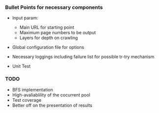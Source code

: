 ### Bullet Points for necessary components
* Input param:
    * Main URL for starting point
    * Maximum page numbers to be output
    * Layers for depth on crawling
    
* Global configuration file for options
* Necessary loggings including failure list for possible tr-try mechanism
* Unit Test

### TODO
* BFS implementation
* High-avaliablility of the cocurrent pool
* Test coverage
* Better off on the presentation of results